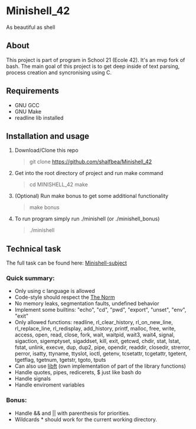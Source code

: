 # Minishell_42

As beautiful as shell

## About

This project is part of program in School 21 (Ecole 42).
It's an mvp fork of bash.
The main goal of this project is to get deep inside of text parsing, process creation and syncronising using C.

## Requirements
- GNU GCC
- GNU Make
- readline lib installed

## Installation and usage

1. Download/Clone this repo
	> git clone https://github.com/shalfbea/Minishell_42
2. Get into the root directory of project and run make command
	> cd MINISHELL_42
	> make
3. (Optional) Run make bonus to get some additional functionality
	> make bonus

3. To run program simply run ./minishell (or ./minishell_bonus)
	> ./minishell

## Technical task
The full task can be found here: [Minishell-subject](https://github.com/shalfbea/Minishell_42/blob/main/Minishell_subject.pdf)
### Quick summary:
- Only using c language is allowed
- Code-style should respect the [The Norm](https://github.com/MagicHatJo/-42-Norm/blob/master/norme.en.pdf)
- No memory leaks, segmentation faults, undefined behavior
- Implement some builtins: "echo", "cd", "pwd", "export", "unset", "env", "exit"
- Only allowed functions: readline, rl_clear_history, rl_on_new_line,
rl_replace_line, rl_redisplay, add_history,
printf, malloc, free, write, access, open, read,
close, fork, wait, waitpid, wait3, wait4, signal,
sigaction, sigemptyset, sigaddset, kill, exit,
getcwd, chdir, stat, lstat, fstat, unlink, execve,
dup, dup2, pipe, opendir, readdir, closedir,
strerror, perror, isatty, ttyname, ttyslot, ioctl,
getenv, tcsetattr, tcgetattr, tgetent, tgetflag,
tgetnum, tgetstr, tgoto, tputs
- Can also use [libft](https://github.com/shalfbea/libft) (own implementation of part of the library functions)
- Handle quotes, pipes, redicerets, $ just like bash do
- Handle signals
- Handle enviroment variables

### Bonus:
- Handle && and || with parenthesis for priorities.
- Wildcards * should work for the current working directory.

